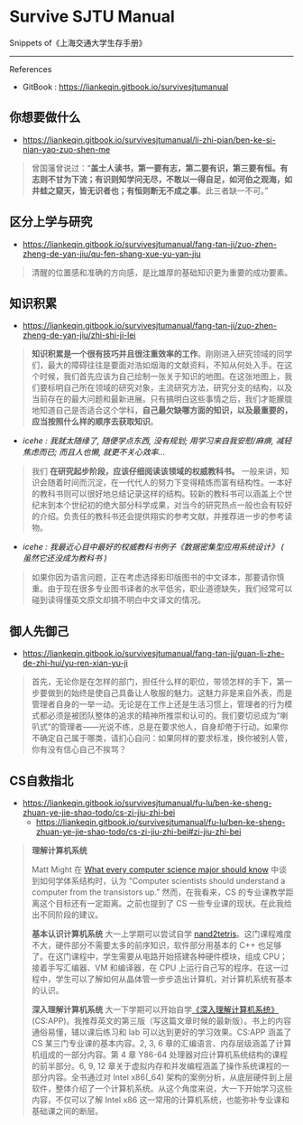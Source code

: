# Survive SJTU Manual

Snippets of《上海交通大学生存手册》

---

References

- GitBook : https://liankeqin.gitbook.io/survivesjtumanual

## 你想要做什么

- https://liankeqin.gitbook.io/survivesjtumanual/li-zhi-pian/ben-ke-si-nian-yao-zuo-shen-me

> 曾国藩曾说过：“**盖士人读书，第一要有志，第二要有识，第三要有恒。有志则不甘为下流；有识则知学问无尽，不敢以一得自足，如河伯之观海，如井蛙之窥天，皆无识者也；有恒则断无不成之事**。此三者缺一不可。”

## 区分上学与研究

- https://liankeqin.gitbook.io/survivesjtumanual/fang-tan-ji/zuo-zhen-zheng-de-yan-jiu/qu-fen-shang-xue-yu-yan-jiu

> 清醒的位置感和准确的方向感，是比雄厚的基础知识更为重要的成功要素。

## 知识积累

- https://liankeqin.gitbook.io/survivesjtumanual/fang-tan-ji/zuo-zhen-zheng-de-yan-jiu/zhi-shi-ji-lei

> **知识积累是一个很有技巧并且很注重效率的工作**。刚刚进入研究领域的同学们，最大的障碍往往是要面对浩如烟海的文献资料，不知从何处入手。在这个时候，我们首先应该为自己绘制一张关于知识的地图。在这张地图上，我们要标明自己所在领域的研究对象，主流研究方法，研究分支的结构，以及当前存在的最大问题和最新进展。只有搞明白这些事情之后，我们才能朦胧地知道自己是否适合这个学科，**自己最欠缺哪方面的知识，以及最重要的，应当按照什么样的顺序去获取知识**。

- _icehe : 我就太随缘了, 随便学点东西, 没有规划; 用学习来自我安慰/麻痹, 减轻焦虑而已; 而且人也懒, 就更不关心效率…_

> 我们 **在研究起步阶段，应该仔细阅读该领域的权威教科书。** 一般来讲，知识会随着时间而沉淀，在一代代人的努力下变得精炼而富有结构性。一本好的教科书则可以很好地总结记录这样的结构。较新的教科书可以涵盖上个世纪末到本个世纪初的绝大部分科学成果，对当今的研究热点一般也会有较好的介绍。负责任的教科书还会提供翔实的参考文献，并推荐进一步的参考读物。

- _icehe : 我最近心目中最好的权威教科书例子《数据密集型应用系统设计》 ( 虽然它还没成为教科书 )_

> 如果你因为语言问题，正在考虑选择影印版图书的中文译本，那要请你慎重。由于现在很多专业图书译者的水平低劣，职业道德缺失，我们经常可以碰到读得懂英文原文却搞不明白中文译文的情况。

## 御人先御己

- https://liankeqin.gitbook.io/survivesjtumanual/fang-tan-ji/guan-li-zhe-de-zhi-hui/yu-ren-xian-yu-ji

> 首先，无论你是在怎样的部门，担任什么样的职位，带领怎样的手下，第一步要做到的始终是使自己具备让人敬服的魅力。这魅力非是来自外表，而是管理者自身的一举一动。无论是在工作上还是生活习惯上，管理者的行为模式都必须是被团队整体的追求的精神所推崇和认可的。我们要切忌成为“喇叭式”的管理者——光说不练，总是在要求他人，自身却倦于行动。如果你不确定自己属于哪类，请扪心自问：如果同样的要求标准，换你被别人管，你有没有信心自己不挨骂？

## CS自救指北

- https://liankeqin.gitbook.io/survivesjtumanual/fu-lu/ben-ke-sheng-zhuan-ye-jie-shao-todo/cs-zi-jiu-zhi-bei
    - https://liankeqin.gitbook.io/survivesjtumanual/fu-lu/ben-ke-sheng-zhuan-ye-jie-shao-todo/cs-zi-jiu-zhi-bei#zi-jiu-zhi-bei

> **理解计算机系统**
>
> Matt Might 在 [What every computer science major should know](http://matt.might.net/articles/what-cs-majors-should-know) 中谈到如何学体系结构时，认为 “Computer scientists should understand a computer from the transistors up.” 然而，在我看来，CS 的专业课教学距离这个目标还有一定距离。之前也提到了 CS 一些专业课的现状。在此我给出不同阶段的建议。
>
> **基本认识计算机系统** 大一上学期可以尝试自学 [nand2tetris](https://www.nand2tetris.org)。这门课程难度不大，硬件部分不需要太多的前序知识，软件部分用基本的 C++ 也足够了。在这门课程中，学生需要从电路开始搭建各种硬件模块，组成 CPU；接着手写汇编器、VM 和编译器，在 CPU 上运行自己写的程序。在这一过程中，学生可以了解如何从晶体管一步步造出计算机，对计算机系统有基本的认识。
>
> **深入理解计算机系统** 大一下学期可以开始自学[《深入理解计算机系统》](http://csapp.cs.cmu.edu/) (CS:APP)。我推荐英文的第三版（写这篇文章时候的最新版）。书上的内容通俗易懂，辅以课后练习和 lab 可以达到更好的学习效果。CS:APP 涵盖了 CS 某三门专业课的基本内容。2, 3, 6 章的汇编语言、内存层级涵盖了计算机组成的一部分内容。第 4 章 Y86-64 处理器对应计算机系统结构的课程的前半部分。6, 9, 12 章关于虚拟内存和并发编程涵盖了操作系统课程的一部分内容。全书通过对 Intel x86(_64) 架构的案例分析，从底层硬件到上层软件，整体介绍了一个计算机系统。从这个角度来说，大一下开始学习这些内容，不仅可以了解 Intel x86 这一常用的计算机系统，也能弥补专业课和基础课之间的断层。

